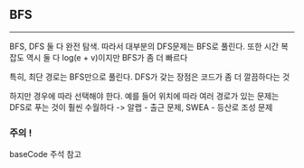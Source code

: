 ## BFS
---

BFS, DFS 둘 다 완전 탐색. 따라서 대부분의 DFS문제는 BFS로 풀린다. 또한 시간 복잡도 역시 둘 다 log(e + v)이지만 BFS가 좀 더 빠르다

특히, 최단 경로는 BFS만으로 풀린다. DFS가 갖는 장점은 코드가 좀 더 깔끔하다는 것

하지만 경우에 따라 선택해야 한다. 예를 들어 위치에 따라 여러 경로가 있는 문제는 DFS로 푸는 것이 훨씬 수월하다 -> 알랩 - 출근 문제, SWEA - 등산로 조성 문제

### 주의 !

baseCode 주석 참고
